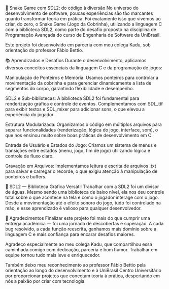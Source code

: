 🐍 Snake Game com SDL2: do código à diversão
No universo do desenvolvimento de software, poucas experiências são tão marcantes quanto transformar teoria em prática. Foi exatamente isso que vivemos ao criar, do zero, o Snake Game (Jogo da Cobrinha), utilizando a linguagem C com a biblioteca SDL2, como parte do desafio proposto na disciplina de Programação Avançada do curso de Engenharia de Software da UniBrasil.

Este projeto foi desenvolvido em parceria com meu colega Kadu, sob orientação do professor Fábio Bettio.

📚 Aprendizados e Desafios
Durante o desenvolvimento, aplicamos diversos conceitos essenciais da linguagem C e da programação de jogos:

Manipulação de Ponteiros e Memória: Usamos ponteiros para controlar a movimentação da cobrinha e para gerenciar dinamicamente a lista de segmentos do corpo, garantindo flexibilidade e desempenho.

SDL2 e Sub-bibliotecas: A biblioteca SDL2 foi fundamental para renderização gráfica e controle de eventos. Complementamos com SDL_ttf para exibir textos e SDL_mixer para adicionar sons, o que elevou a experiência do jogador.

Estrutura Modularizada: Organizamos o código em múltiplos arquivos para separar funcionalidades (renderização, lógica do jogo, interface, som), o que nos ensinou muito sobre boas práticas de desenvolvimento em C.

Entrada de Usuário e Estados do Jogo: Criamos um sistema de menus e transições entre estados (menu, jogo, fim de jogo) utilizando lógica e controle de fluxo claro.

Gravação em Arquivos: Implementamos leitura e escrita de arquivos .txt para salvar e carregar o recorde, o que exigiu atenção à manipulação de ponteiros e buffers.

🧠 SDL2 — Biblioteca Gráfica Versátil
Trabalhar com a SDL2 foi um divisor de águas. Mesmo sendo uma biblioteca de baixo nível, ela nos deu controle total sobre o que acontece na tela e como o jogador interage com o jogo. Desde a movimentação até o efeito sonoro do jogo, tudo foi controlado na mão, e esse aprendizado é valioso para qualquer desenvolvedor.

🙌 Agradecimentos
Finalizar este projeto foi mais do que cumprir uma entrega acadêmica — foi uma jornada de descobertas e superação. A cada bug resolvido, a cada função reescrita, ganhamos mais domínio sobre a linguagem C e mais confiança para encarar desafios maiores.

Agradeço especialmente ao meu colega Kadu, que compartilhou essa caminhada comigo com dedicação, parceria e bom humor. Trabalhar em equipe tornou tudo mais leve e enriquecedor.

Também deixo meu reconhecimento ao professor Fábio Bettio pela orientação ao longo do desenvolvimento e à UniBrasil Centro Universitário por proporcionar projetos que conectam teoria à prática, despertando em nós a paixão por criar com tecnologia.
